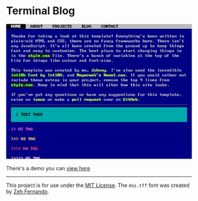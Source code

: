 # Terminal Blog

![Screenshot of this Project](example.png)

There's a demo you can [view here](https://johnnymatthews.github.io/terminal-portfolio/)

---

This project is for use under the [MIT License](https://mit-license.org/). The `dos.tff` font was created by [Zeh Fernando](http://zehfernando.com/).
